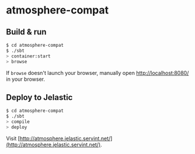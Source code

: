 # atmosphere-compat #

## Build & run ##

```sh
$ cd atmosphere-compat
$ ./sbt
> container:start
> browse
```

If `browse` doesn't launch your browser, manually open [http://localhost:8080/](http://localhost:8080/) in your browser.

## Deploy to Jelastic ##

```sh
$ cd atmosphere-compat
$ ./sbt
> compile
> deploy
```

Visit [http://atmosphere.jelastic.servint.net/](http://atmosphere.jelastic.servint.net/).
